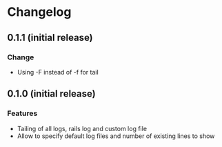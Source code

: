# Changelog

## 0.1.1 (initial release)
### Change
- Using -F instead of -f for tail

## 0.1.0 (initial release)
### Features
- Tailing of all logs, rails log and custom log file
- Allow to specify default log files and number of existing lines to show
